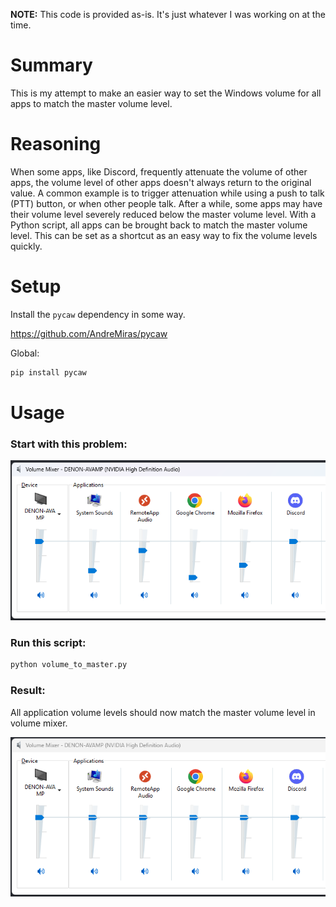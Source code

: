 **NOTE:** This code is provided as-is. It's just whatever I was working on at the time.

# Summary

This is my attempt to make an easier way to set the Windows volume for all apps to match the master volume level.

# Reasoning

When some apps, like Discord, frequently attenuate the volume of other apps, the volume level of other apps doesn't always return to the original value. A common example is to trigger attenuation while using a push to talk (PTT) button, or when other people talk. After a while, some apps may have their volume level severely reduced below the master volume level. With a Python script, all apps can be brought back to match the master volume level. This can be set as a shortcut as an easy way to fix the volume levels quickly.

# Setup

Install the `pycaw` dependency in some way.

https://github.com/AndreMiras/pycaw

Global:
```bash
pip install pycaw
```

# Usage

### Start with this problem:

![Randome Volume Levels](assets/volume_random.png)

### Run this script:

```bash
python volume_to_master.py
```

### Result:

All application volume levels should now match the master volume level in volume mixer.

![Randome Volume Levels](assets/volume_uniform.png)
